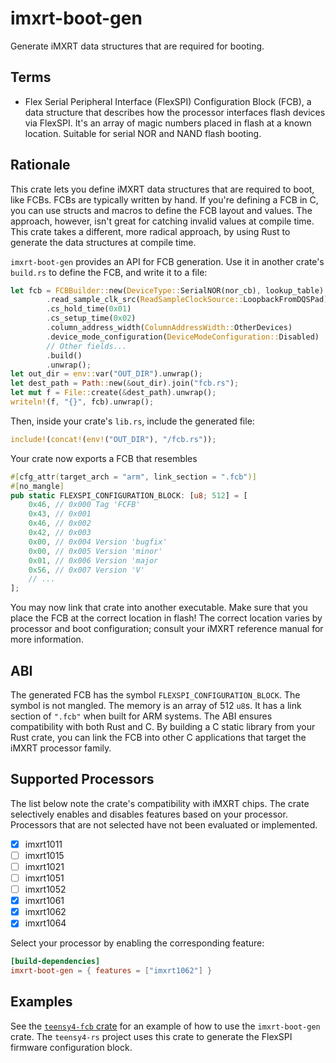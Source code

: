 # imxrt-boot-gen

Generate iMXRT data structures that are required for booting.

## Terms

- Flex Serial Peripheral Interface (FlexSPI) Configuration Block (FCB), a data structure that describes how the processor interfaces flash devices via FlexSPI. It's an array of magic numbers placed in flash at a known location. Suitable for serial NOR and NAND flash booting.

## Rationale

This crate lets you define iMXRT data structures that are required to boot, like FCBs. FCBs are typically written by hand. If you're defining a FCB in C, you can use structs and macros to define the FCB layout and values. The approach, however, isn't great for catching invalid values at compile time. This crate takes a different, more radical approach, by using Rust to generate the data structures at compile time.

`imxrt-boot-gen` provides an API for FCB generation. Use it in another crate's `build.rs` to define the FCB, and write it to a file:

```rust
let fcb = FCBBuilder::new(DeviceType::SerialNOR(nor_cb), lookup_table)
        .read_sample_clk_src(ReadSampleClockSource::LoopbackFromDQSPad)
        .cs_hold_time(0x01)
        .cs_setup_time(0x02)
        .column_address_width(ColumnAddressWidth::OtherDevices)
        .device_mode_configuration(DeviceModeConfiguration::Disabled)
        // Other fields...
        .build()
        .unwrap();
let out_dir = env::var("OUT_DIR").unwrap();
let dest_path = Path::new(&out_dir).join("fcb.rs");
let mut f = File::create(&dest_path).unwrap();
writeln!(f, "{}", fcb).unwrap();
```

Then, inside your crate's `lib.rs`, include the generated file:

```rust
include!(concat!(env!("OUT_DIR"), "/fcb.rs"));
```

Your crate now exports a FCB that resembles

```rust
#[cfg_attr(target_arch = "arm", link_section = ".fcb")]
#[no_mangle]
pub static FLEXSPI_CONFIGURATION_BLOCK: [u8; 512] = [
    0x46, // 0x000 Tag 'FCFB'
    0x43, // 0x001 
    0x46, // 0x002 
    0x42, // 0x003 
    0x00, // 0x004 Version 'bugfix'
    0x00, // 0x005 Version 'minor'
    0x01, // 0x006 Version 'major
    0x56, // 0x007 Version 'V'
    // ...
];
```

You may now link that crate into another executable. Make sure that you place the FCB at the correct location in flash! The correct location varies by processor and boot configuration; consult your iMXRT reference manual for more information.

## ABI

The generated FCB has the symbol `FLEXSPI_CONFIGURATION_BLOCK`. The symbol is not mangled. The memory is an array of 512 `u8`s. It has a link section of `".fcb"` when built for ARM systems. The ABI ensures compatibility with both Rust and C. By building a C static library from your Rust crate, you can link the FCB into other C applications that target the iMXRT processor family.

## Supported Processors

The list below note the crate's compatibility with iMXRT chips. The crate selectively enables and disables features based on your processor. Processors that are not selected have not been evaluated or implemented.

- [x] imxrt1011
- [ ] imxrt1015
- [ ] imxrt1021
- [ ] imxrt1051
- [ ] imxrt1052
- [x] imxrt1061
- [x] imxrt1062
- [x] imxrt1064

Select your processor by enabling the corresponding feature:

```toml
[build-dependencies]
imxrt-boot-gen = { features = ["imxrt1062"] }
```

## Examples

See the [`teensy4-fcb` crate](https://crates.io/crates/teensy4-fcb) for an example of how to use the `imxrt-boot-gen` crate. The `teensy4-rs` project uses this crate to generate the FlexSPI firmware configuration block.
